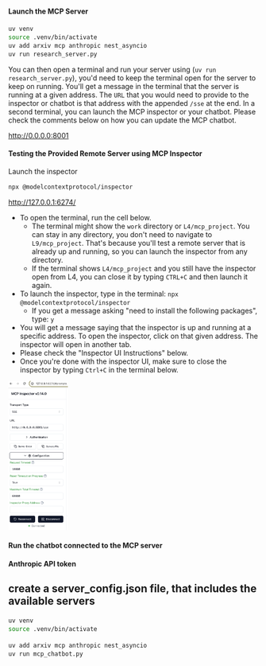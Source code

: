 
#### Launch the MCP Server

```bash
uv venv             
source .venv/bin/activate    
uv add arxiv mcp anthropic nest_asyncio
uv run research_server.py
````


You can then open a terminal and run your server using (`uv run research_server.py`), you'd need to keep the terminal open for the server to keep on running. You'll get a message in the terminal that the server is running at a given address. The `URL` that you would need to provide to the inspector or chatbot is that address with the appended `/sse` at the end. In a second terminal, you can launch the MCP inspector or your chatbot. Please check the comments below on how you can update the MCP chatbot. 

http://0.0.0.0:8001

#### Testing the Provided Remote Server using MCP Inspector

Launch the inspector

```bash
npx @modelcontextprotocol/inspector
```
http://127.0.0.1:6274/

- To open the terminal, run the cell below.
  - The terminal might show the `work` directory or `L4/mcp_project`. You can stay in any directory, you don't need to navigate to `L9/mcp_project`. That's because you'll test a remote server that is already up and running, so you can launch the inspector from any directory.
  - If the terminal shows `L4/mcp_project` and you still have the inspector open from L4, you can close it by typing `CTRL+C` and then launch it again.
- To launch the inspector, type in the terminal: `npx @modelcontextprotocol/inspector`
  - If you get a message asking "need to install the following packages", type: `y`
- You will get a message saying that the inspector is up and running at a specific address. To open the inspector, click on that given address. The inspector will open in another tab.
- Please check the "Inspector UI Instructions" below.
- Once you're done with the inspector UI, make sure to close the inspector by typing `Ctrl+C` in the terminal below.

<img src="images/local_inspector.png" height="300">


#### Run the chatbot connected to the MCP server

#### Anthropic API token
## create a server_config.json file, that includes the available servers

```bash
uv venv
source .venv/bin/activate

uv add arxiv mcp anthropic nest_asyncio
uv run mcp_chatbot.py
```
